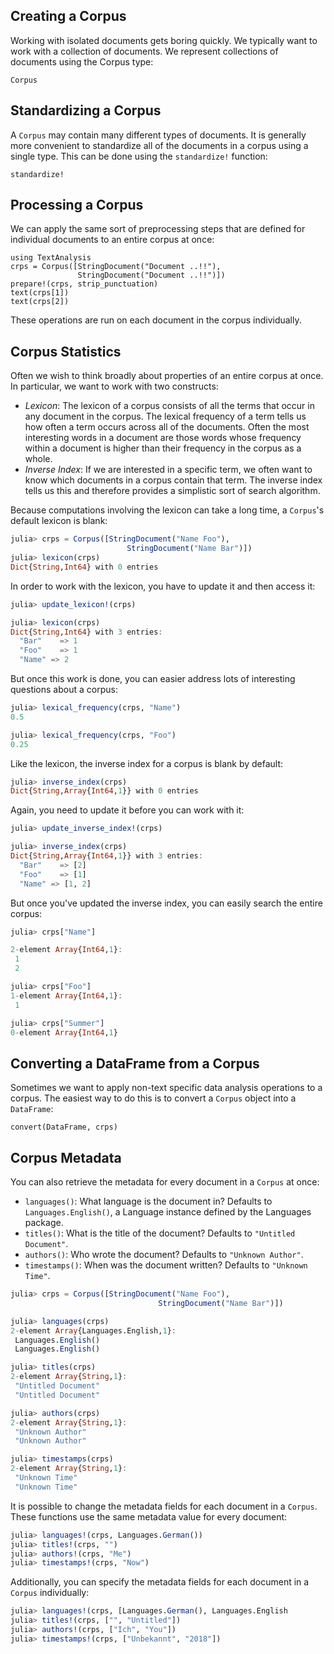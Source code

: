 ## Creating a Corpus

Working with isolated documents gets boring quickly. We typically want to
work with a collection of documents. We represent collections of documents
using the Corpus type:
```@docs
Corpus
```

## Standardizing a Corpus

A `Corpus` may contain many different types of documents. It is generally more convenient to standardize all of the documents in a
corpus using a single type. This can be done using the `standardize!`
function:

```@docs
standardize!
```

## Processing a Corpus

We can apply the same sort of preprocessing steps that are defined for
individual documents to an entire corpus at once:

```@repl
using TextAnalysis
crps = Corpus([StringDocument("Document ..!!"),
               StringDocument("Document ..!!")])
prepare!(crps, strip_punctuation)
text(crps[1])
text(crps[2])
```

These operations are run on each document in the corpus individually.

## Corpus Statistics

Often we wish to think broadly about properties of an entire corpus at once.
In particular, we want to work with two constructs:

* _Lexicon_: The lexicon of a corpus consists of all the terms that occur in any document in the corpus. The lexical frequency of a term tells us how often a term occurs across all of the documents. Often the most interesting words in a document are those words whose frequency within a document is higher than their frequency in the corpus as a whole.
* _Inverse Index_: If we are interested in a specific term, we often want to know which documents in a corpus contain that term. The inverse index tells us this and therefore provides a simplistic sort of search algorithm.

Because computations involving the lexicon can take a long time, a
`Corpus`'s default lexicon is blank:

```julia
julia> crps = Corpus([StringDocument("Name Foo"),
                          StringDocument("Name Bar")])
julia> lexicon(crps)
Dict{String,Int64} with 0 entries
```

In order to work with the lexicon, you have to update it and then access it:

```julia
julia> update_lexicon!(crps)

julia> lexicon(crps)
Dict{String,Int64} with 3 entries:
  "Bar"    => 1
  "Foo"    => 1
  "Name" => 2
```

But once this work is done, you can easier address lots of interesting
questions about a corpus:
```julia
julia> lexical_frequency(crps, "Name")
0.5

julia> lexical_frequency(crps, "Foo")
0.25
```

Like the lexicon, the inverse index for a corpus is blank by default:

```julia
julia> inverse_index(crps)
Dict{String,Array{Int64,1}} with 0 entries
```

Again, you need to update it before you can work with it:

```julia
julia> update_inverse_index!(crps)

julia> inverse_index(crps)
Dict{String,Array{Int64,1}} with 3 entries:
  "Bar"    => [2]
  "Foo"    => [1]
  "Name" => [1, 2]
```

But once you've updated the inverse index, you can easily search the entire
corpus:

```julia
julia> crps["Name"]

2-element Array{Int64,1}:
 1
 2

julia> crps["Foo"]
1-element Array{Int64,1}:
 1

julia> crps["Summer"]
0-element Array{Int64,1}
```

## Converting a DataFrame from a Corpus

Sometimes we want to apply non-text specific data analysis operations to a
corpus. The easiest way to do this is to convert a `Corpus` object into
a `DataFrame`:

    convert(DataFrame, crps)

## Corpus Metadata

You can also retrieve the metadata for every document in a `Corpus` at once:

* `languages()`: What language is the document in? Defaults to `Languages.English()`, a Language instance defined by the Languages package.
* `titles()`: What is the title of the document? Defaults to `"Untitled Document"`.
* `authors()`: Who wrote the document? Defaults to `"Unknown Author"`.
* `timestamps()`: When was the document written? Defaults to `"Unknown Time"`.

```julia
julia> crps = Corpus([StringDocument("Name Foo"),
                                 StringDocument("Name Bar")])

julia> languages(crps)
2-element Array{Languages.English,1}:
 Languages.English()
 Languages.English()

julia> titles(crps)
2-element Array{String,1}:
 "Untitled Document"
 "Untitled Document"

julia> authors(crps)
2-element Array{String,1}:
 "Unknown Author"
 "Unknown Author"

julia> timestamps(crps)
2-element Array{String,1}:
 "Unknown Time"
 "Unknown Time"
```

It is possible to change the metadata fields for each document in a `Corpus`.
These functions use the same metadata value for every document:

```julia
julia> languages!(crps, Languages.German())
julia> titles!(crps, "")
julia> authors!(crps, "Me")
julia> timestamps!(crps, "Now")
```
Additionally, you can specify the metadata fields for each document in
a `Corpus` individually:

```julia
julia> languages!(crps, [Languages.German(), Languages.English
julia> titles!(crps, ["", "Untitled"])
julia> authors!(crps, ["Ich", "You"])
julia> timestamps!(crps, ["Unbekannt", "2018"])
```
